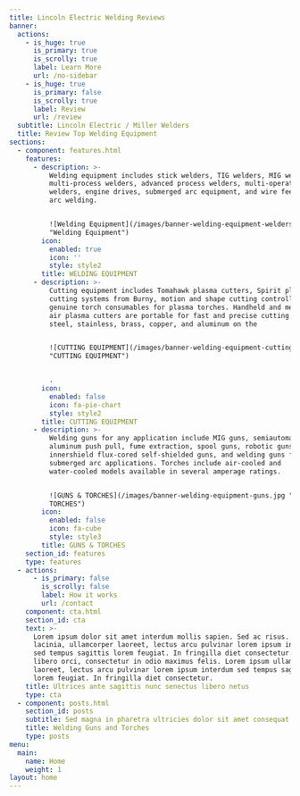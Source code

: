 ```yaml
---
title: Lincoln Electric Welding Reviews
banner:
  actions:
    - is_huge: true
      is_primary: true
      is_scrolly: true
      label: Learn More
      url: /no-sidebar
    - is_huge: true
      is_primary: false
      is_scrolly: true
      label: Review
      url: /review
  subtitle: Lincoln Electric / Miller Welders
  title: Review Top Welding Equipment
sections:
  - component: features.html
    features:
      - description: >-
          Welding equipment includes stick welders, TIG welders, MIG welders,
          multi-process welders, advanced process welders, multi-operator
          welders, engine drives, submerged arc equipment, and wire feeders for
          arc welding.


          ![Welding Equipment](/images/banner-welding-equipment-welders.jpg
          "Welding Equipment")
        icon:
          enabled: true
          icon: ''
          style: style2
        title: WELDING EQUIPMENT
      - description: >-
          Cutting equipment includes Tomahawk plasma cutters, Spirit plasma
          cutting systems from Burny, motion and shape cutting controllers, and
          genuine torch consumables for plasma torches. Handheld and mechanized
          air plasma cutters are portable for fast and precise cutting of mild
          steel, stainless, brass, copper, and aluminum on the 


          ![CUTTING EQUIPMENT](/images/banner-welding-equipment-cutting.jpg
          "CUTTING EQUIPMENT")


          .
        icon:
          enabled: false
          icon: fa-pie-chart
          style: style2
        title: CUTTING EQUIPMENT
      - description: >-
          Welding guns for any application include MIG guns, semiautomatic guns,
          aluminum push pull, fume extraction, spool guns, robotic guns,
          innershield flux-cored self-shielded guns, and welding guns for
          submerged arc applications. Torches include air-cooled and
          water-cooled models available in several amperage ratings.


          ![GUNS & TOR​CHES](/images/banner-welding-equipment-guns.jpg "GUNS &
          TOR​CHES")
        icon:
          enabled: false
          icon: fa-cube
          style: style3
        title: GUNS & TOR​CHES
    section_id: features
    type: features
  - actions:
      - is_primary: false
        is_scrolly: false
        label: How it works
        url: /contact
    component: cta.html
    section_id: cta
    text: >-
      Lorem ipsum dolor sit amet interdum mollis sapien. Sed ac risus. Phasellus
      lacinia, ullamcorper laoreet, lectus arcu pulvinar lorem ipsum interdum
      sed tempus sagittis lorem feugiat. In fringilla diet consectetur. Morbi
      libero orci, consectetur in odio maximus felis. Lorem ipsum ullamcorper
      laoreet, lectus arcu pulvinar lorem ipsum interdum sed tempus sagittis
      lorem feugiat. In fringilla diet consectetur.
    title: Ultrices ante sagittis nunc senectus libero netus
    type: cta
  - component: posts.html
    section_id: posts
    subtitle: Sed magna in pharetra ultricies dolor sit amet consequat adipiscing lorem.
    title: Welding Guns and Torches
    type: posts
menu:
  main:
    name: Home
    weight: 1
layout: home
---
```



